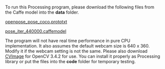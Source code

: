 To run this Processing program, please download the following files from the Caffe model into the **data** folder.

[openpose_pose_coco.prototxt](https://raw.githubusercontent.com/opencv/opencv_extra/master/testdata/dnn/openpose_pose_coco.prototxt)

[pose_iter_440000.caffemodel](http://posefs1.perception.cs.cmu.edu/OpenPose/models/pose/coco/pose_iter_440000.caffemodel)


The program will not have real time performance in pure CPU implementation. It also assumes the default webcam size is 640 x 360. Modify it if the webcam setting is not the same. Please also download [CVImage](http://www.magicandlove.com/blog/2018/07/20/opencv-3-4-2-java-build/) for OpenCV 3.4.2 for use. You can install it properly as Processing library or put the files into the **code** folder for temporary testing.